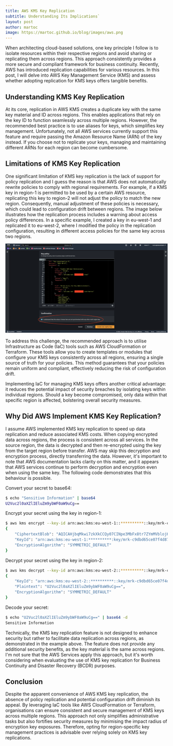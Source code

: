 ```yaml
---
title: AWS KMS Key Replication
subtitle: Understanding Its Implications`
layout: post
author: martoc
image: https://martoc.github.io/blog/images/aws.png
---
```


When architecting cloud-based solutions, one key principle I follow is to isolate resources within their respective regions and avoid sharing or replicating them across regions. This approach consistently provides a more secure and compliant framework for business continuity. Recently, AWS has introduced replication capabilities for various resources. In this post, I will delve into AWS Key Management Service (KMS) and assess whether adopting replication for KMS keys offers tangible benefits.

## Understanding KMS Key Replication

At its core, replication in AWS KMS creates a duplicate key with the same key material and ID across regions. This enables applications that rely on the key ID to function seamlessly across multiple regions. However, the recommended best practice is to use aliases for keys, which simplifies key management. Unfortunately, not all AWS services currently support this feature and require passing the Amazon Resource Name (ARN) of the key instead. If you choose not to replicate your keys, managing and maintaining different ARNs for each region can become cumbersome.

## Limitations of KMS Key Replication

One significant limitation of KMS key replication is the lack of support for policy replication and I guess the reason is that AWS does not automatically rewrite policies to comply with regional requirements. For example, if a KMS key in region-1 is permitted to be used by a certain AWS resource, replicating this key to region-2 will not adjust the policy to match the new region. Consequently, manual adjustment of these policies is necessary, which could lead to configuration drift between regions. The image below illustrates how the replication process includes a warning about access policy differences. In a specific example, I created a key in eu-west-1 and replicated it to eu-west-2, where I modified the policy in the replication configuration, resulting in different access policies for the same key across two regions.

![KMS Key Replication](/blog/images/kms-replication-updated.png)

To address this challenge, the recommended approach is to utilise Infrastructure as Code (IaC) tools such as AWS CloudFormation or Terraform. These tools allow you to create templates or modules that configure your KMS keys consistently across all regions, ensuring a single source of truth for your policies. This method guarantees that your policies remain uniform and compliant, effectively reducing the risk of configuration drift.

Implementing IaC for managing KMS keys offers another critical advantage: it reduces the potential impact of security breaches by isolating keys within individual regions. Should a key become compromised, only data within that specific region is affected, bolstering overall security measures.

## Why Did AWS Implement KMS Key Replication?

I assume AWS implemented KMS key replication to speed up data replication and reduce associated KMS costs. When copying encrypted data across regions, the process is consistent across all services. In the source region, the data is decrypted and then re-encrypted using the key from the target region before transfer. AWS may skip this decryption and encryption process, directly transferring the data. However, it's important to note that AWS documentation lacks clarity on this matter, and it appears that AWS services continue to perform decryption and encryption even when using the same key. The following code demonstrates that this behaviour is possible.

Convert your secret to base64:

```bash
$ echo "Sensitive Information" | base64
U2Vuc2l0aXZlIEluZm9ybWF0aW9uCg==
```

Encrypt your secret using the key in region-1:

```bash
$ aws kms encrypt --key-id arn:aws:kms:eu-west-1::**********::key/mrk-c9dbd65ce07f4d878e20557cdfc19dda --plaintext "U2Vuc2l0aXZlIEluZm9ybWF0aW9uCg==" --region eu-west-1
{
    "CiphertextBlob": "AQICAHjbqMkwi7zkXkCCQy07CINpe3MbFx8tr7ZYmMVblojKMAE4evln/lRkw4A2MVLq3sAeAAAAdDByBgkqhkiG9w0BBwagZTBjAgEAMF4GCSqGSIb3DQEHATAeBglghkgBZQMEAS4wEQQMvboDoLAfBuFHyAJgAgEQgDFBFxciV9cKWgY6w2zfGvVwgf1WzjDFmphyuOAFz82/paMRcUIPJ/+ZhSbVVhAkri27",
    "KeyId": "arn:aws:kms:eu-west-1:**********:key/mrk-c9dbd65ce07f4d878e20557cdfc19dda",
    "EncryptionAlgorithm": "SYMMETRIC_DEFAULT"
}
```

Decrypt your secret using the key in region-2:

```bash
$ aws kms decrypt --key-id arn:aws:kms:eu-west-2::**********::key/mrk-c9dbd65ce07f4d878e20557cdfc19dda --ciphertext-blob AQICAHjbqMkwi7zkXkCCQy07CINpe3MbFx8tr7ZYmMVblojKMAE4evln/lRkw4A2MVLq3sAeAAAAdDByBgkqhkiG9w0BBwagZTBjAgEAMF4GCSqGSIb3DQEHATAeBglghkgBZQMEAS4wEQQMvboDoLAfBuFHyAJgAgEQgDFBFxciV9cKWgY6w2zfGvVwgf1WzjDFmphyuOAFz82/paMRcUIPJ/+ZhSbVVhAkri27 --region eu-west-2
{
    "KeyId": "arn:aws:kms:eu-west-2::**********::key/mrk-c9dbd65ce07f4d878e20557cdfc19dda",
    "Plaintext": "U2Vuc2l0aXZlIEluZm9ybWF0aW9uCg==",
    "EncryptionAlgorithm": "SYMMETRIC_DEFAULT"
}
```

Decode your secret:

```bash
$ echo "U2Vuc2l0aXZlIEluZm9ybWF0aW9uCg==" | base64 -d 
Sensitive Information
```

Technically, the KMS key replication feature is not designed to enhance security but rather to facilitate data replication across regions, as demonstrated in the example above. The feature does not provide any additional security benefits, as the key material is the same across regions. I'm not sure that the AWS Services apply this approach, but it's worth considering when evaluating the use of KMS key replication for Business Continuity and Disaster Recovery (BCDR) purposes.

## Conclusion

Despite the apparent convenience of AWS KMS key replication, the absence of policy replication and potential configuration drift diminish its appeal. By leveraging IaC tools like AWS CloudFormation or Terraform, organisations can ensure consistent and secure management of KMS keys across multiple regions. This approach not only simplifies administrative tasks but also fortifies security measures by minimising the impact radius of encryption key exposures. Therefore, opting for region-specific key management practices is advisable over relying solely on KMS key replications.

